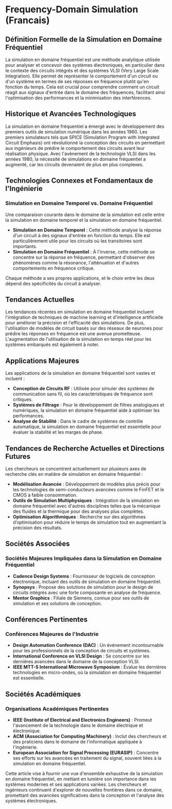 # Frequency-Domain Simulation (Francais)

## Définition Formelle de la Simulation en Domaine Fréquentiel

La simulation en domaine fréquentiel est une méthode analytique utilisée pour analyser et concevoir des systèmes électroniques, en particulier dans le contexte des circuits intégrés et des systèmes VLSI (Very Large Scale Integration). Elle permet de représenter le comportement d'un circuit ou d'un système en termes de ses réponses en fréquence plutôt qu'en fonction du temps. Cela est crucial pour comprendre comment un circuit réagit aux signaux d'entrée dans le domaine des fréquences, facilitant ainsi l'optimisation des performances et la minimisation des interférences.

## Historique et Avancées Technologiques

La simulation en domaine fréquentiel a émergé avec le développement des premiers outils de simulation numérique dans les années 1960. Les premiers simulateurs tels que SPICE (Simulation Program with Integrated Circuit Emphasis) ont révolutionné la conception des circuits en permettant aux ingénieurs de prédire le comportement des circuits avant leur réalisation physique. Avec l'avènement de la technologie VLSI dans les années 1980, la nécessité de simulations en domaine fréquentiel a augmenté, car les circuits devenaient de plus en plus complexes.

## Technologies Connexes et Fondamentaux de l'Ingénierie

### Simulation en Domaine Temporel vs. Domaine Fréquentiel

Une comparaison courante dans le domaine de la simulation est celle entre la simulation en domaine temporel et la simulation en domaine fréquentiel. 

- **Simulation en Domaine Temporel** : Cette méthode analyse la réponse d'un circuit à des signaux d'entrée en fonction du temps. Elle est particulièrement utile pour les circuits où les transitoires sont importants.
- **Simulation en Domaine Fréquentiel** : À l'inverse, cette méthode se concentre sur la réponse en fréquence, permettant d'observer des phénomènes comme la résonance, l'atténuation et d'autres comportements en fréquence critique.

Chaque méthode a ses propres applications, et le choix entre les deux dépend des spécificités du circuit à analyser.

## Tendances Actuelles

Les tendances récentes en simulation en domaine fréquentiel incluent l'intégration de techniques de machine learning et d'intelligence artificielle pour améliorer la précision et l'efficacité des simulations. De plus, l'utilisation de modèles de circuit basés sur des réseaux de neurones pour prédire les réponses en fréquence est une avenue prometteuse. L'augmentation de l'utilisation de la simulation en temps réel pour les systèmes embarqués est également à noter.

## Applications Majeures

Les applications de la simulation en domaine fréquentiel sont vastes et incluent :

- **Conception de Circuits RF** : Utilisée pour simuler des systèmes de communication sans fil, où les caractéristiques de fréquence sont critiques.
- **Systèmes de Filtrage** : Pour le développement de filtres analogiques et numériques, la simulation en domaine fréquentiel aide à optimiser les performances.
- **Analyse de Stabilité** : Dans le cadre de systèmes de contrôle automatique, la simulation en domaine fréquentiel est essentielle pour évaluer la stabilité et les marges de phase.

## Tendances de Recherche Actuelles et Directions Futures

Les chercheurs se concentrent actuellement sur plusieurs axes de recherche clés en matière de simulation en domaine fréquentiel :

- **Modélisation Avancée** : Développement de modèles plus précis pour les technologies de semi-conducteurs avancées comme le FinFET et le CMOS à faible consommation.
- **Outils de Simulation Multiphysiques** : Intégration de la simulation en domaine fréquentiel avec d'autres disciplines telles que la mécanique des fluides et la thermique pour des analyses plus complètes.
- **Optimisation Algorithmiques** : Recherche sur des algorithmes d’optimisation pour réduire le temps de simulation tout en augmentant la précision des résultats.

## Sociétés Associées

### Sociétés Majeures Impliquées dans la Simulation en Domaine Fréquentiel

- **Cadence Design Systems** : Fournisseur de logiciels de conception électronique, incluant des outils de simulation en domaine fréquentiel.
- **Synopsys** : Propose des solutions de simulation pour le design de circuits intégrés avec une forte composante en analyse de fréquence.
- **Mentor Graphics** : Filiale de Siemens, connue pour ses outils de simulation et ses solutions de conception.

## Conférences Pertinentes

### Conférences Majeures de l'Industrie

- **Design Automation Conference (DAC)** : Un événement incontournable pour les professionnels de la conception de circuits et systèmes.
- **International Conference on VLSI Design** : Se concentre sur les dernières avancées dans le domaine de la conception VLSI.
- **IEEE MTT-S International Microwave Symposium** : Évalue les dernières technologies en micro-ondes, où la simulation en domaine fréquentiel est essentielle.

## Sociétés Académiques

### Organisations Académiques Pertinentes

- **IEEE (Institute of Electrical and Electronics Engineers)** : Promeut l'avancement de la technologie dans le domaine électrique et électronique.
- **ACM (Association for Computing Machinery)** : Inclut des chercheurs et des praticiens dans le domaine de l'informatique appliquée à l'ingénierie.
- **European Association for Signal Processing (EURASIP)** : Concentre ses efforts sur les avancées en traitement du signal, souvent liées à la simulation en domaine fréquentiel.

Cette article vise à fournir une vue d'ensemble exhaustive de la simulation en domaine fréquentiel, en mettant en lumière son importance dans les systèmes modernes et ses applications variées. Les chercheurs et ingénieurs continuent d'explorer de nouvelles frontières dans ce domaine, promettant des avancées significatives dans la conception et l'analyse des systèmes électroniques.